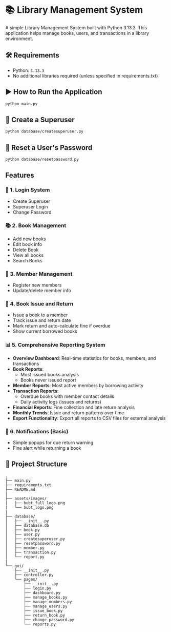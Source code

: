 # 📚 Library Management System
A simple Library Management System built with Python 3.13.3. This application helps manage books, users, and transactions in a library environment.

## 🛠 Requirements
- Python: `3.13.3`
- No additional libraries required (unless specified in requirements.txt)

## ▶️ How to Run the Application
```bash
python main.py
```

## 👑 Create a Superuser
```bash
python database/createsuperuser.py
```
## 🔐 Reset a User's Password
```bash
python database/resetpassword.py
```

## Features
### 🔐 1. Login System
- Create Superuser
- Superuser Login
- Change Password
### 📚 2. Book Management
- Add new books
- Edit book info
- Delete Book
- View all books
- Search Books
### 👤 3. Member Management
- Register new members
- Update/delete member info
### 🔄 4. Book Issue and Return
- Issue a book to a member
- Track issue and return date
- Mark return and auto-calculate fine if overdue
- Show current borrowed books
### 📊 5. Comprehensive Reporting System
- **Overview Dashboard**: Real-time statistics for books, members, and transactions
- **Book Reports**: 
  - Most issued books analysis
  - Books never issued report
- **Member Reports**: Most active members by borrowing activity
- **Transaction Reports**: 
  - Overdue books with member contact details
  - Daily activity logs (issues and returns)
- **Financial Reports**: Fine collection and late return analysis
- **Monthly Trends**: Issue and return patterns over time
- **Export Functionality**: Export all reports to CSV files for external analysis
### 🔔 6. Notifications (Basic)
- Simple popups for due return warning
- Fine alert while returning a book


## 📁 Project Structure
```
.
├── main.py
├── requirements.txt
├── README.md
|
├── assets/images/
|   ├── bubt_full_logo.png
|   └── bubt_logo.png
|
├── database/
│   ├── __init__.py
│   ├── database.db
│   ├── book.py
│   ├── user.py
│   ├── createsuperuser.py
│   ├── resetpassword.py
│   ├── member.py
│   ├── transaction.py
│   └── report.py
|
└── gui/
    ├── __init__.py
    ├── controller.py
    └── pages/
        ├── __init__.py
        ├── login.py
        ├── dashboard.py
        ├── manage_books.py
        ├── manage_members.py
        ├── manage_users.py
        ├── issue_book.py
        ├── return_book.py
        ├── change_password.py
        └── reports.py
```